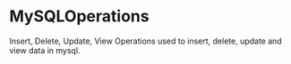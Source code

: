 # MySQLOperations
Insert, Delete, Update, View Operations used to insert, delete, update and view data in mysql.
